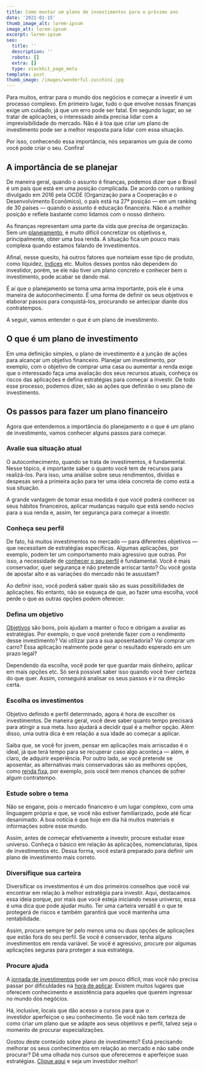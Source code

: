 ```yaml
---
title: Como montar um plano de investimentos para o próximo ano
date: '2021-01-15'
thumb_image_alt: lorem-ipsum
image_alt: lorem-ipsum
excerpt: lorem-ipsum
seo:
  title: ''
  description: ''
  robots: []
  extra: []
  type: stackbit_page_meta
template: post
thumb_image: /images/wonderful-zucchini.jpg
---
```

Para muitos, entrar para o mundo dos negócios e começar a investir é um processo complexo. Em primeiro lugar, tudo o que envolve nossas finanças exige um cuidado, já que um erro pode ser fatal. Em segundo lugar, ao se tratar de aplicações, o interessado ainda precisa lidar com a imprevisibilidade do mercado. Não é à toa que criar um plano de investimento pode ser a melhor resposta para lidar com essa situação.

Por isso, conhecendo essa importância, nós separamos um guia de como você pode criar o seu. Confira!

## **A importância de se planejar**

De maneira geral, quando o assunto é finanças, podemos dizer que o Brasil é um país que está em uma posição complicada. De acordo com o ranking divulgado em 2016 pela OCDE (Organização para a Cooperação e o Desenvolvimento Econômico), o país está na 27ª posição — em um ranking de 30 países — quando o assunto é educação financeira. Não é a melhor posição e reflete bastante como lidamos com o nosso dinheiro.

As finanças representam uma parte da vida que precisa de organização. Sem um [planejamento](https://saudemaisacao.com.br/blog/planejamento-financeiro-o-primeiro-passo/), é muito difícil concretizar os objetivos e, principalmente, obter uma boa renda. A situação fica um pouco mais complexa quando estamos falando de investimentos.

Afinal, nesse quesito, há outros fatores que norteiam esse tipo de produto, como liquidez, [índices](https://saudemaisacao.com.br/blog/como-a-taxa-selic-afeta-os-investimentos/) etc. Muitos desses pontos não dependem do investidor, porém, se ele não tiver um plano concreto e conhecer bem o investimento, pode acabar se dando mal.

É aí que o planejamento se torna uma arma importante, pois ele é uma maneira de autoconhecimento. É uma forma de definir os seus objetivos e elaborar passos para conquistá-los, procurando se antecipar diante dos contratempos.

A seguir, vamos entender o que é um plano de investimento.

## **O que é um plano de investimento**

Em uma definição simples, o plano de investimento é a junção de ações para alcançar um objetivo financeiro. Planejar um investimento, por exemplo, com o objetivo de comprar uma casa ou aumentar a renda exige que o interessado faça uma avaliação dos seus recursos atuais, conheça os riscos das aplicações e defina estratégias para começar a investir. De todo esse processo, podemos dizer, são as ações que definirão o seu plano de investimento.

## **Os passos para fazer um plano financeiro**

Agora que entendemos a importância do planejamento e o que é um plano de investimento, vamos conhecer alguns passos para começar.

### Avalie sua situação atual

O autoconhecimento, quando se trata de investimentos, é fundamental. Nesse tópico, é importante saber o quanto você tem de recursos para realizá-los. Para isso, uma análise sobre seus rendimentos, dívidas e despesas será a primeira ação para ter uma ideia concreta de como está a sua situação.

A grande vantagem de tomar essa medida é que você poderá conhecer os seus hábitos financeiros, aplicar mudanças naquilo que está sendo nocivo para a sua renda e, assim, ter segurança para começar a investir.

### Conheça seu perfil

De fato, há muitos investimentos no mercado — para diferentes objetivos — que necessitam de estratégias específicas. Algumas aplicações, por exemplo, podem ter um comportamento mais agressivo que outras. Por isso, a necessidade de [conhecer o seu perfil](https://saudemaisacao.com.br/blog/perfil-de-investidor-que-combina-com-voce/) é fundamental. Você é mais conservador, quer segurança e não pretende arriscar tanto? Ou você gosta de apostar alto e as variações do mercado não te assustam?

Ao definir isso, você poderá saber quais são as suas possibilidades de aplicações. No entanto, não se esqueça de que, ao fazer uma escolha, você perde o que as outras opções podem oferecer.

### Defina um objetivo

[Objetivos](https://saudemaisacao.com.br/blog/a-importancia-de-ter-proposito-e-metas/) são bons, pois ajudam a manter o foco e obrigam a avaliar as estratégias. Por exemplo, o que você pretende fazer com o rendimento desse investimento? Vai utilizar para a sua aposentadoria? Vai comprar um carro? Essa aplicação realmente pode gerar o resultado esperado em um prazo legal?

Dependendo da escolha, você pode ter que guardar mais dinheiro, aplicar em mais opções etc. Só será possível saber isso quando você tiver certeza do que quer. Assim, conseguirá analisar os seus passos e ir na direção certa.

### Escolha os investimentos

Objetivo definido e perfil determinado, agora é hora de escolher os investimentos. De maneira geral, você deve saber quanto tempo precisará para atingir a sua meta. Isso ajudará a decidir qual é a melhor opção. Além disso, uma outra dica é em relação a sua idade ao começar a aplicar.

Saiba que, se você for jovem, pensar em aplicações mais arriscadas é o ideal, já que terá tempo para se recuperar caso algo aconteça — além, é claro, de adquirir experiência. Por outro lado, se você pretende se aposentar, as alternativas mais conservadoras são as melhores opções, como [renda fixa](https://saudemaisacao.com.br/blog/investimentos-de-renda-fixa/), por exemplo, pois você tem menos chances de sofrer algum contratempo.

### Estude sobre o tema

Não se engane, pois o mercado financeiro é um lugar complexo, com uma linguagem própria e que, se você não estiver familiarizado, pode até ficar desanimado. A boa notícia é que hoje em dia há muitos materiais e informações sobre esse mundo.

Assim, antes de começar efetivamente a investir, procure estudar esse universo. Conheça o básico em relação às aplicações, nomenclaturas, tipos de investimentos etc. Dessa forma, você estará preparado para definir um plano de investimento mais correto.

### Diversifique sua carteira

Diversificar os investimentos é um dos primeiros conselhos que você vai encontrar em relação à melhor estratégia para investir. Aqui, destacamos essa ideia porque, por mais que você esteja iniciando nesse universo, essa é uma dica que pode ajudar muito. Ter uma carteira versátil é o que te protegerá de riscos e também garantirá que você mantenha uma rentabilidade.

Assim, procure sempre ter pelo menos uma ou duas opções de aplicações que estão fora do seu perfil. Se você é conservador, tenha alguns investimentos em renda variável. Se você é agressivo, procure por algumas aplicações seguras para proteger a sua estratégia.

### Procure ajuda

A [jornada de investimentos](https://www.turnwise.com.br/7-passos-para-jornada-de-investimentos/) pode ser um pouco difícil, mas você não precisa passar por dificuldades na [hora de aplicar](https://saudemaisacao.com.br/blog/qual-a-melhor-hora-para-investir/). Existem muitos lugares que oferecem conhecimento e assistência para aqueles que querem ingressar no mundo dos negócios.

Há, inclusive, locais que dão acesso a cursos para que o investidor aperfeiçoe o seu conhecimento. Se você não tem certeza de como criar um plano que se adapte aos seus objetivos e perfil, talvez seja o momento de procurar especializações.

Gostou deste conteúdo sobre plano de investimento? Está precisando melhorar os seus conhecimentos em relação ao mercado e não sabe onde procurar? Dê uma olhada nos cursos que oferecemos e aperfeiçoe suas estratégias. [Clique aqui](http://saudemaisacao.com.br/cursos/) e seja um investidor melhor!
